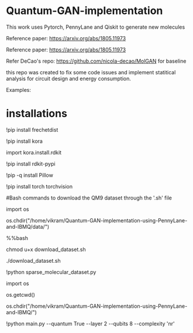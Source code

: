# Quantum-GAN-implementation 

This work uses Pytorch, PennyLane and Qiskit to generate new molecules

Reference paper: https://arxiv.org/abs/1805.11973 

Reference paper: https://arxiv.org/abs/1805.11973

Refer DeCao's repo: https://github.com/nicola-decao/MolGAN for baseline

this repo was created to fix some code issues and implement statitical analysis for circuit design and energy consumption. 

Examples:
# installations
!pip install frechetdist


!pip install kora


import kora.install.rdkit


!pip install rdkit-pypi


!pip -q install Pillow


!pip install torch torchvision



#Bash commands to download the QM9 dataset through the '.sh' file


import os


os.chdir("/home/vikram/Quantum-GAN-implementation-using-PennyLane-and-IBMQ/data/")



%%bash


chmod u+x download_dataset.sh


./download_dataset.sh



!python sparse_molecular_dataset.py



import os


os.getcwd()


os.chdir("/home/vikram/Quantum-GAN-implementation-using-PennyLane-and-IBMQ/")




!python main.py --quantum True --layer 2 --qubits 8 --complexity 'nr'


